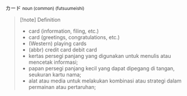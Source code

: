 カード
<small>noun (common) (futsuumeishi)
</small>
>[!note] Definition
>- card (information, filing, etc.)
>- card (greetings, congratulations, etc.)
>- (Western) playing cards
>- (abbr) credit card
>  debit card
>- kertas persegi panjang yang digunakan untuk menulis atau mencetak informasi;  
>- papan persegi panjang kecil yang dapat dipegang di tangan, seukuran kartu nama;  
>- alat atau media untuk melakukan kombinasi atau strategi dalam permainan atau pertaruhan;

